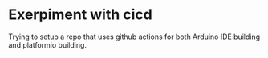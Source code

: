 # Exerpiment with cicd


Trying to setup a repo that uses github actions for both Arduino IDE building and platformio building.

